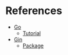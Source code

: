 # References

- [Go](https://go.dev)
  - [Tutorial](https://go.dev/doc/tutorial/web-service-gin)
- [Gin](https://gin-gonic.com)
  - [Package](https://pkg.go.dev/github.com/gin-gonic/gin)
